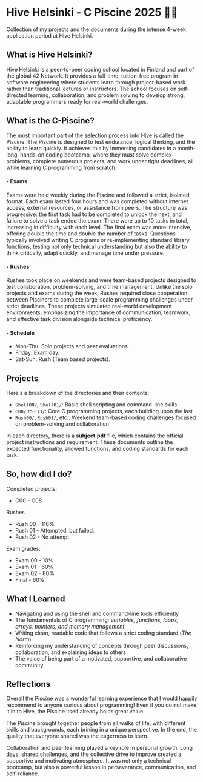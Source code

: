 # Hive Helsinki - C Piscine 2025 🏊‍♂️

Collection of my projects and the documents during the intense 4-week application period at Hive Helsinki.

## What is Hive Helsinki?
Hive Helsinki is a peer-to-peer coding school located in Finland and part of the global 42 Network. It provides a full-time, tuition-free program in software engineering where students learn through project-based work rather than traditional lectures or instructors. The school focuses on self-directed learning, collaboration, and problem solving to develop strong, adaptable programmers ready for real-world challenges.

## What is the C-Piscine?
The most important part of the selection process into Hive is called the Piscine. The Piscine is designed to test endurance, logical thinking, and the ability to learn quickly. It achieves this by immersing candidates in a month-long, hands-on coding bootcamp, where they must solve complex problems, complete numerous projects, and work under tight deadlines, all while learning C programming from scratch.

#### - Exams

Exams were held weekly during the Piscine and followed a strict, isolated format. Each exam lasted four hours and was completed without internet access, external resources, or assistance from peers. The structure was progressive: the first task had to be completed to unlock the next, and failure to solve a task ended the exam. There were up to 10 tasks in total, increasing in difficulty with each level. The final exam was more intensive, offering double the time and double the number of tasks. Questions typically involved writing C programs or re-implementing standard library functions, testing not only technical understanding but also the ability to think critically, adapt quickly, and manage time under pressure.

#### - Rushes

Rushes took place on weekends and were team-based projects designed to test collaboration, problem-solving, and time management. Unlike the solo projects and exams during the week, Rushes required close cooperation between Pisciners to complete large-scale programming challenges under strict deadlines. These projects simulated real-world development environments, emphasizing the importance of communication, teamwork, and effective task division alongside technical proficiency.



#### - Schedule
- Mon-Thu: Solo projects and peer evaluations.
- Friday: Exam day.
- Sat-Sun: Rush (Team based projects).

## Projects

Here's a breakdown of the directories and their contents:

- `Shell00/`, `Shell01/`: Basic shell scripting and command-line skills
- `C00/` to `C13/`: Core C programming projects, each building upon the last
- `Rush00/`, `Rush01/`, etc.: Weekend team-based coding challenges focused on problem-solving and collaboration

In each directory, there is a **subject.pdf** file, which contains the official project instructions and requirement. These documents outline the expected functionality, allowed functions, and coding standards for each task.

## So, how did I do?
Completed projects:
- C00 - C08.

Rushes
- Rush 00 - 116%
- Rush 01 - Attempted, but failed.
- Rush 02 - No attempt.

Exam grades:
- Exam 00	- 10%
- Exam 01	- 60%
- Exam 02	- 80%
- Final - 60%


## What I Learned

- Navigating and using the shell and command-line tools efficiently  
- The fundamentals of C programming: *variables, functions, loops, arrays, pointers, and memory management* 
- Writing clean, readable code that follows a strict coding standard (*The Norm*)  
- Reinforcing my understanding of concepts through peer discussions, collaboration, and explaining ideas to others  
- The value of being part of a motivated, supportive, and collaborative community

## Reflections

Overall the Piscine was a wonderful learning experience that I would happily recommend to anyone curious about programming! Even if you do not make it in to Hive, the Piscine itself already holds great value. 

The Piscine brought together people from all walks of life, with different skills and backgrounds, each brining in a unique perspective. In the end, the quality that everyone shared was the eagerness to learn. 

Collaboration and peer learning played a key role in personal growth. Long days, shared challenges, and the collective drive to improve created a supportive and motivating atmosphere. It was not only a technical bootcamp, but also a powerful lesson in perseverance, communication, and self-reliance.


